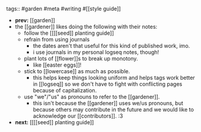 tags:: #garden #meta #writing #[[style guide]]

- **prev:** [[garden]]
- the [[gardener]] likes doing the following with their notes:
	- follow the [[[[seed]] planting guide]]
	- refrain from using journals
		- the dates aren't that useful for this kind of published work, imo.
		- i use journals in my personal logseq notes, though!
	- plant lots of [[flower]]s to break up monotony.
		- like [[easter eggs]]!
	- stick to [[lowercase]] as much as possible.
		- this helps keep things looking uniform and helps tags work better in [[logseq]] so we don't have to fight with conflicting pages because of capitalization.
	- use "we"/"us" as pronouns to refer to the [[gardener]].
		- this isn't because the [[gardener]] uses we/us pronouns, but because others may contribute in the future and we would like to acknowledge our [[contributors]]. :3
- **next:** [[[[seed]] planting guide]]